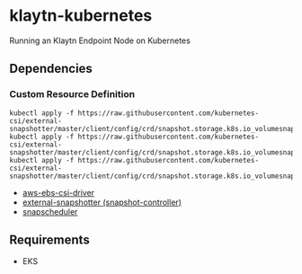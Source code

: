 # klaytn-kubernetes
Running an Klaytn Endpoint Node on Kubernetes

## Dependencies


### Custom Resource Definition
```shell
kubectl apply -f https://raw.githubusercontent.com/kubernetes-csi/external-snapshotter/master/client/config/crd/snapshot.storage.k8s.io_volumesnapshotclasses.yaml
kubectl apply -f https://raw.githubusercontent.com/kubernetes-csi/external-snapshotter/master/client/config/crd/snapshot.storage.k8s.io_volumesnapshotcontents.yaml
kubectl apply -f https://raw.githubusercontent.com/kubernetes-csi/external-snapshotter/master/client/config/crd/snapshot.storage.k8s.io_volumesnapshots.yaml
```

- [aws-ebs-csi-driver](https://github.com/kubernetes-sigs/aws-ebs-csi-driver)
- [external-snapshotter (snapshot-controller)](https://github.com/kubernetes-csi/external-snapshotter/)
- [snapscheduler](https://github.com/backube/snapscheduler)

## Requirements
- EKS